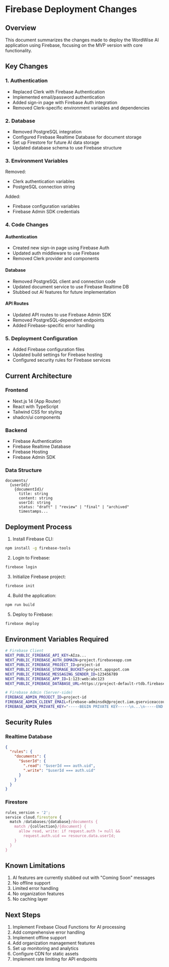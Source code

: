 # Firebase Deployment Changes

## Overview

This document summarizes the changes made to deploy the WordWise AI application using Firebase, focusing on the MVP version with core functionality.

## Key Changes

### 1. Authentication

- Replaced Clerk with Firebase Authentication
- Implemented email/password authentication
- Added sign-in page with Firebase Auth integration
- Removed Clerk-specific environment variables and dependencies

### 2. Database

- Removed PostgreSQL integration
- Configured Firebase Realtime Database for document storage
- Set up Firestore for future AI data storage
- Updated database schema to use Firebase structure

### 3. Environment Variables

Removed:

- Clerk authentication variables
- PostgreSQL connection string

Added:

- Firebase configuration variables
- Firebase Admin SDK credentials

### 4. Code Changes

#### Authentication

- Created new sign-in page using Firebase Auth
- Updated auth middleware to use Firebase
- Removed Clerk provider and components

#### Database

- Removed PostgreSQL client and connection code
- Updated document service to use Firebase Realtime DB
- Stubbed out AI features for future implementation

#### API Routes

- Updated API routes to use Firebase Admin SDK
- Removed PostgreSQL-dependent endpoints
- Added Firebase-specific error handling

### 5. Deployment Configuration

- Added Firebase configuration files
- Updated build settings for Firebase hosting
- Configured security rules for Firebase services

## Current Architecture

### Frontend

- Next.js 14 (App Router)
- React with TypeScript
- Tailwind CSS for styling
- shadcn/ui components

### Backend

- Firebase Authentication
- Firebase Realtime Database
- Firebase Hosting
- Firebase Admin SDK

### Data Structure

```
documents/
  {userId}/
    {documentId}/
      title: string
      content: string
      userId: string
      status: "draft" | "review" | "final" | "archived"
      timestamps...
```

## Deployment Process

1. Install Firebase CLI:

```bash
npm install -g firebase-tools
```

2. Login to Firebase:

```bash
firebase login
```

3. Initialize Firebase project:

```bash
firebase init
```

4. Build the application:

```bash
npm run build
```

5. Deploy to Firebase:

```bash
firebase deploy
```

## Environment Variables Required

```bash
# Firebase Client
NEXT_PUBLIC_FIREBASE_API_KEY=AIza...
NEXT_PUBLIC_FIREBASE_AUTH_DOMAIN=project.firebaseapp.com
NEXT_PUBLIC_FIREBASE_PROJECT_ID=project-id
NEXT_PUBLIC_FIREBASE_STORAGE_BUCKET=project.appspot.com
NEXT_PUBLIC_FIREBASE_MESSAGING_SENDER_ID=123456789
NEXT_PUBLIC_FIREBASE_APP_ID=1:123:web:abc123
NEXT_PUBLIC_FIREBASE_DATABASE_URL=https://project-default-rtdb.firebaseio.com/

# Firebase Admin (Server-side)
FIREBASE_ADMIN_PROJECT_ID=project-id
FIREBASE_ADMIN_CLIENT_EMAIL=firebase-adminsdk@project.iam.gserviceaccount.com
FIREBASE_ADMIN_PRIVATE_KEY="-----BEGIN PRIVATE KEY-----\n...\n-----END PRIVATE KEY-----\n"
```

## Security Rules

### Realtime Database

```json
{
  "rules": {
    "documents": {
      "$userId": {
        ".read": "$userId === auth.uid",
        ".write": "$userId === auth.uid"
      }
    }
  }
}
```

### Firestore

```javascript
rules_version = '2';
service cloud.firestore {
  match /databases/{database}/documents {
    match /{collection}/{document} {
      allow read, write: if request.auth != null &&
        request.auth.uid == resource.data.userId;
    }
  }
}
```

## Known Limitations

1. AI features are currently stubbed out with "Coming Soon" messages
2. No offline support
3. Limited error handling
4. No organization features
5. No caching layer

## Next Steps

1. Implement Firebase Cloud Functions for AI processing
2. Add comprehensive error handling
3. Implement offline support
4. Add organization management features
5. Set up monitoring and analytics
6. Configure CDN for static assets
7. Implement rate limiting for API endpoints
